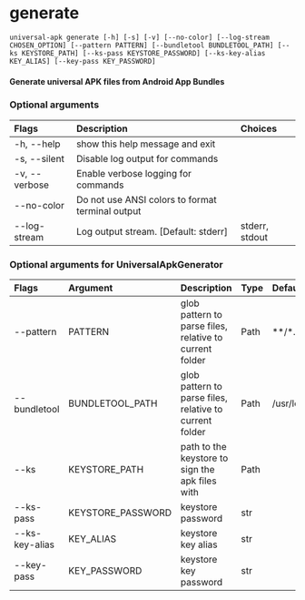 
generate
========


``universal-apk generate [-h] [-s] [-v] [--no-color] [--log-stream CHOSEN_OPTION] [--pattern PATTERN] [--bundletool BUNDLETOOL_PATH] [--ks KEYSTORE_PATH] [--ks-pass KEYSTORE_PASSWORD] [--ks-key-alias KEY_ALIAS] [--key-pass KEY_PASSWORD]  ``
#### Generate universal APK files from Android App Bundles

### Optional arguments

|Flags|Description|Choices|
| :--- | :--- | :--- |
|-h, --help|show this help message and exit||
|-s, --silent|Disable log output for commands||
|-v, --verbose|Enable verbose logging for commands||
|--no-color|Do not use ANSI colors to format terminal output||
|--log-stream|Log output stream. [Default: stderr]|stderr, stdout|

### Optional arguments for UniversalApkGenerator

|Flags|Argument|Description|Type|Default|
| :--- | :--- | :--- | :--- | :--- |
|--pattern|PATTERN|glob pattern to parse files, relative to current folder|Path|**/*.aab|
|--bundletool|BUNDLETOOL_PATH|glob pattern to parse files, relative to current folder|Path|/usr/local/bin/bundletool.jar|
|--ks|KEYSTORE_PATH|path to the keystore to sign the apk files with|Path||
|--ks-pass|KEYSTORE_PASSWORD|keystore password|str||
|--ks-key-alias|KEY_ALIAS|keystore key alias|str||
|--key-pass|KEY_PASSWORD|keystore key password|str||

